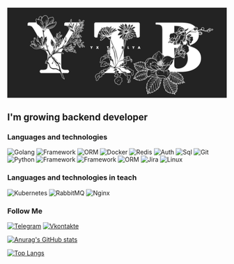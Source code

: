 ![Header](https://github.com/YxTiBlya/YxTiBlya/blob/main/assets/Yx%20Ti%20Blya2.jpg)

## I'm growing backend developer

### Languages and technologies
![Golang](https://img.shields.io/badge/-GOLANG-090909?style=for-the-badge&logo=Go)
![Framework](https://img.shields.io/badge/-Gin-090909?style=for-the-badge&logo=Go)
![ORM](https://img.shields.io/badge/-GORM-090909?style=for-the-badge&logo=Go)
![Docker](https://img.shields.io/badge/-DOCKER-090909?style=for-the-badge&logo=docker)
![Redis](https://img.shields.io/badge/-REDIS-090909?style=for-the-badge&logo=redis)
![Auth](https://img.shields.io/badge/-JWT-090909?style=for-the-badge)
![Sql](https://img.shields.io/badge/-PostgreSQL-090909?style=for-the-badge&logo=postgresql)
![Git](https://img.shields.io/badge/-GIT-090909?style=for-the-badge&logo=git)
![Python](https://img.shields.io/badge/-Python-090909?style=for-the-badge&logo=python) 
![Framework](https://img.shields.io/badge/-Flask-090909?style=for-the-badge&logo=Flask)
![Framework](https://img.shields.io/badge/-Django-090909?style=for-the-badge&logo=django)
![ORM](https://img.shields.io/badge/-SQLALCHEMY-090909?style=for-the-badge)
![Jira](https://img.shields.io/badge/-jira-090909?style=for-the-badge&logo=Jira)
![Linux](https://img.shields.io/badge/-LINUX-090909?style=for-the-badge&logo=linux&logoColor=FFF)

### Languages and technologies in teach
![Kubernetes](https://img.shields.io/badge/-KUBERNETES-090909?style=for-the-badge&logo=kubernetes)
![RabbitMQ](https://img.shields.io/badge/-RABBITMQ-090909?style=for-the-badge&logo=rabbitmq)
![Nginx](https://img.shields.io/badge/-NGINX-090909?style=for-the-badge&logo=nginx&logoColor=11d43e)

### Follow Me
[![Telegram](https://img.shields.io/badge/-TELEGRAM-090909?style=for-the-badge&logo=telegram)](https://t.me/yxtiblya)
[![Vkontakte](https://img.shields.io/badge/-VKONTAKTE-090909?style=for-the-badge&logo=vk&logoColor=4F7DB3)](https://vk.com/yxtiblya)

[![Anurag's GitHub stats](https://github-readme-stats.vercel.app/api?username=yxtiblya&show_icons=true&theme=dark)](https://github.com/anuraghazra/github-readme-stats)

[![Top Langs](https://github-readme-stats.vercel.app/api/top-langs/?username=yxtiblya&theme=dark)](https://github.com/anuraghazra/github-readme-stats)